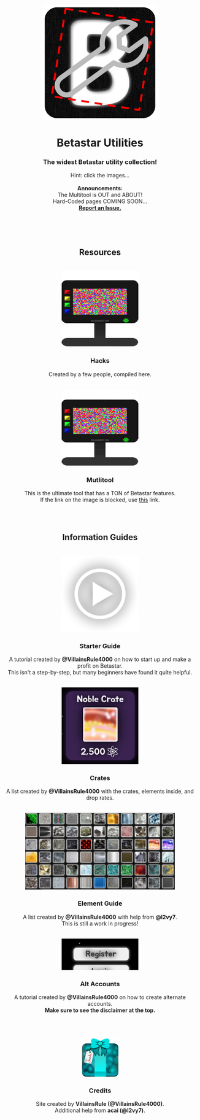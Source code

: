 <div align="center">
  <a href="https://betastar.org">
    <img src="/assets/siteLogo.png" alt="BetastarUtils Logo" width="300" height="300">
  </a>
  <h1>Betastar Utilities</h1>
  <h3>The widest Betastar utility collection!</h3>
  <p>
    Hint: click the images...<br>
    <br>
    <b>Announcements:</b><br>
    The Multitool is OUT and ABOUT!<br>
    Hard-Coded pages COMING SOON...
    <br>
    <b><a href="https://github.com/BetastarUtils/BetastarUtils.github.io/issues">Report an Issue.</a></b>
  </p>
  
  <br>
  <br>
  <br>
  
  
  <h2>Resources</h2>
  <br>
  
  <a href="/resources/hacks">
    <img src="/assets/computer.png" alt="Redirect Image" width="200" height="200">
  </a>
  <h3>Hacks</h3>
  <p>Created by a few people, compiled here.</p>
  <br>
  
  <a href="https://guilded.gg/VillainTown">
    <img src="/assets/computer.png" alt="Redirect Image" width="200" height="200">
  </a>
  <h3>Mutlitool</h3>
  <p>This is the ultimate tool that has a TON of Betastar features.<br>If the link on the image is blocked, use <a href="https://lunanom.hackergavin.repl.co/service/hvtrs8%2F-wuw%2Cgwindgd%2Cge%2FTinlcilTmwl">this</a> link.</p>
  <br>
  <br>  
  
  <h2>Information Guides</h2>
  <br>
 
  <a href="/info/startguide">
    <img src="/assets/play.jpeg" alt="Redirect Image" width="200" height="200">
  </a>
  <h3>Starter Guide</h3>
  <p>A tutorial created by <b>@VillainsRule4000</b> on how to start up and make a profit on Betastar.<br>This isn't a step-by-step, but many beginners have found it quite helpful.</p>
  <br>
  
  <a href="/info/crates">
    <img src="/assets/crates/noble.png" alt="Redirect Image" width="200" height="200">
  </a>
  <h3>Crates</h3>
  <p>A list created by <b>@VillainsRule4000</b> with the crates, elements inside, and drop rates.</p>
  <br>
  
  <a href="/info/elements">
    <img src="/assets/allElements.png" alt="Redirect Image" width="390" height="200">
  </a>
  <h3>Element Guide</h3>
  <p>A list created by <b>@VillainsRule4000</b> with help from <b>@l2vy7</b>.<br>This is still a work in progress!</p>
  <br>
  
  <a href="/info/alts">
    <img src="/assets/register.png" alt="Redirect Image" width="200" height="82">
  </a>
  <h3>Alt Accounts</h3>
  <p>A tutorial created by <b>@VillainsRule4000</b> on how to create alternate accounts.<br><b>Make sure to see the disclaimer at the top.</b></p>
  <br>
  <br>
  <br>
  
  <img src="/assets/credits.png" alt="Decor Image" width="95" height="100">
  <h3>Credits</h3>
  <p>Site created by <b>VillainsRule (@VillainsRule4000)</b>.<br>Additional help from <b>acai (@l2vy7)</b>.</p>
</div>
